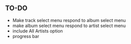 ## TO-DO
- Make track select menu respond to album select menu
- make album select menu respond to artist select menu
- include All Artists option
- progress bar